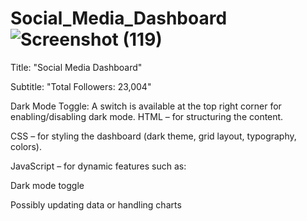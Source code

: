 # Social_Media_Dashboard![Screenshot (119)](https://github.com/user-attachments/assets/bc36546f-72d5-4391-8390-c1d5bc5e6b48)
Title: "Social Media Dashboard"

Subtitle: "Total Followers: 23,004"

Dark Mode Toggle: A switch is available at the top right corner for enabling/disabling dark mode.
HTML – for structuring the content.

CSS – for styling the dashboard (dark theme, grid layout, typography, colors).

JavaScript – for dynamic features such as:

Dark mode toggle

Possibly updating data or handling charts
